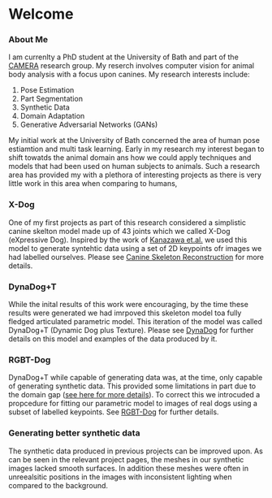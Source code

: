 # Welcome

### About Me
I am currenlty a PhD student at the University of Bath and part of the [CAMERA](https://www.camera.ac.uk/) research group. My reserch  involves computer vision for animal body analysis with a focus upon canines. My research interests include: 

1. Pose Estimation 
2. Part Segmentation 
3. Synthetic Data
4. Domain Adaptation
5. Generative Adversarial Networks (GANs)



My initial work at the University of Bath concerned the area of human pose estiamtion and multi task learning. Early in my research my interest began to shift towatds the animal domain ans how we could apply techniques and models that had been used on human subjects to animals. Such a research area has provided my with a plethora of interesting projects as there is very little work in this area when comparing to humans, 

### X-Dog

One of my first projects as part of this research considered a simplistic canine skelton model made up of 43 joints which we called X-Dog (eXpressive Dog). Inspired by the work of [Kanazawa et.al.](https://akanazawa.github.io/hmr/) we used this model to generate syntehtic data using a set of 2D keypoints ofr images we had labelled ourselves. Please see [Canine Skeleton Reconstruction](/CSR.md) for more details. 


### DynaDog+T

While the inital results of this work were encouraging, by the time these results were generated we had imrpoved this skeleton model toa  fully fledged articulated parametric model. This iteration of the model was called DynaDog+T (Dynamic Dog plus Texture). Please see [DynaDog](/DynaDog.md) for further details on this model and examples of the data produced by it. 



### RGBT-Dog

DynaDog+T while capable of generating data was, at the time, only capable of generating synthetic data. This provided some limitations in part due to the domain gap ([see here for more details](https://machinelearning.apple.com/research/bridging-the-domain-gap-for-neural-models)). To correct this we introcuded a propcedure for fitting our parametric model to images of real dogs using a subset of labelled keypoints. See [RGBT-Dog](/RGBT.md) for further details. 


### Generating better synthetic data

The synthetic data produced in previous projects can be improved upon. As can be seen in the relevant project pages, the meshes in our synthetic images lacked smooth surfaces. In addition these meshes were often in unreealsitic positions in the images with inconsistent lighting when compared to the background. 
